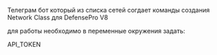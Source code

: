 Телеграм бот который из списка сетей согдает команды создания Network Class для DefensePro V8

для работы необходимо в переменные окружения задать:

API_TOKEN
